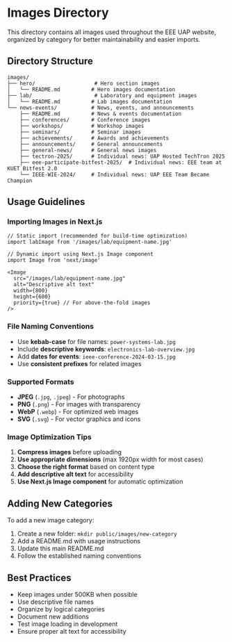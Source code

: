 # Images Directory

This directory contains all images used throughout the EEE UAP website, organized by category for better maintainability and easier imports.

## Directory Structure

```
images/
├── hero/                   # Hero section images
│   └── README.md          # Hero images documentation
├── lab/                    # Laboratory and equipment images
│   └── README.md          # Lab images documentation
└── news-events/           # News, events, and announcements
    ├── README.md          # News & events documentation
    ├── conferences/       # Conference images
    ├── workshops/         # Workshop images
    ├── seminars/          # Seminar images
    ├── achievements/      # Awards and achievements
    ├── announcements/     # General announcements
    ├── general-news/      # General news images
    ├── tectron-2025/      # Individual news: UAP Hosted TechTron 2025
    ├── eee-participate-bitfest-2025/  # Individual news: EEE team at KUET Bitfest 2.0
    └── IEEE-WIE-2024/     # Individual news: UAP EEE Team Became Champion
```

## Usage Guidelines

### Importing Images in Next.js

```tsx
// Static import (recommended for build-time optimization)
import labImage from '/images/lab/equipment-name.jpg'

// Dynamic import using Next.js Image component
import Image from 'next/image'

<Image 
  src="/images/lab/equipment-name.jpg" 
  alt="Descriptive alt text"
  width={800}
  height={600}
  priority={true} // For above-the-fold images
/>
```

### File Naming Conventions

- Use **kebab-case** for file names: `power-systems-lab.jpg`
- Include **descriptive keywords**: `electronics-lab-overview.jpg`
- Add **dates for events**: `ieee-conference-2024-03-15.jpg`
- Use **consistent prefixes** for related images

### Supported Formats

- **JPEG** (`.jpg`, `.jpeg`) - For photographs
- **PNG** (`.png`) - For images with transparency
- **WebP** (`.webp`) - For optimized web images
- **SVG** (`.svg`) - For vector graphics and icons

### Image Optimization Tips

1. **Compress images** before uploading
2. **Use appropriate dimensions** (max 1920px width for most cases)
3. **Choose the right format** based on content type
4. **Add descriptive alt text** for accessibility
5. **Use Next.js Image component** for automatic optimization

## Adding New Categories

To add a new image category:

1. Create a new folder: `mkdir public/images/new-category`
2. Add a README.md with usage instructions
3. Update this main README.md
4. Follow the established naming conventions

## Best Practices

- Keep images under 500KB when possible
- Use descriptive file names
- Organize by logical categories
- Document new additions
- Test image loading in development
- Ensure proper alt text for accessibility